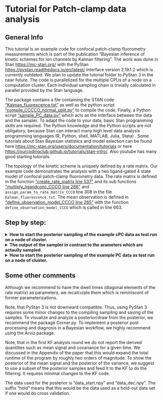 # Tutorial for Patch-clamp data analysis
## General Info


This tutorial is an example code for confocal patch-clamp fluorometry measurements which is part of the publication “Bayesian inference of kinetic schemes for ion channels by Kalman filtering”. The work was done in Stan https://mc-stan.org/ with the PyStan https://pystan.readthedocs.io/en/latest/ interface version 2.19.1.2 which is currently outdated. We plan to update the tutorial folder to PyStan 3 in the near future. The code is parallelized for the multiple CPUs of a node on a computation cluster. Each individual sampling chain is trivially calculated in parallel provided by the Stan language.

The package contains a file containing the STAN code [“Kalman_fluorescence.txt”](Kalman_fluorescence.txt) as well as the python script [“compile_CCCCO_normal_split.py”](compile_CCCCO_normal_split.py) to compile the code. Finally, a Python script [“sample_PC_data.py”](sample_cPCF_KF.py) which acts as the interface between the data and the sampler. To adapt the code to your data, basic Stan programming skills are required. The Python knowledge and the Python scripts are not obligatory, because Stan can interact many high level data analysis programming languages (R, Python, shell, MATLAB, Julia, Stata) . Some tutorials about Stan Bayesian statistics and model selection can be found here https://mc-stan.org/users/documentation/tutorials or here
https://ourcodingclub.github.io/tutorials/stan-intro/. Also youtube has many good starting tutorials.

The topology of the kinetic scheme is uniquely defined by a rate matrix. Our example code demonstrates the analysis with a two ligand-gated 4 state model of confocal patch-clamp fluorometry data. The rate matrix is defined in the function ["create_rate_matrix line 537"](Kalman_fluorescence.txt#L537)  and its sub functions ["multiply_ligandconc_CCCO line 286"](Kalman_fluorescence.txt#L286)  and `assign_param_to_rate_matrix_CCCO` line 308 in the file `Kalman_fluorescence.txt`. 
The mean observation is defined in ["define_observation_model_CCCO line 265"](Kalman_fluorescence.txt#L265) with the function `define_observation_model_CCCO`  which is called in line 663.

## Step by step:


<details>
<summary><b> How to start the posterior sampling of the example cPC data as test run on a node of cluster. </b></summary>
1. One needs to install `Stan` and `PyStan`.

2. One executes `compile_CCCCO_normal_split.py` by prompting
`python3  compile_CCCCO_normal_split.py` into the command line one the computer cluster where the programm is going to be excuted.
That compiles the Stan code `KF.txt` into an executable program `KF_CCCO.pic`.
	 
3. Prompting `python3 sample_cPCF_KF.py 2000` executes a Python program which acts 
as an interface between the data from `data/current8000` and 	    
sampling algorithm `KF_CCCO.pic`. In the folder, data are 4 numpy arrays. The numpy 
array `current8000.npy` has the data of 10 different ligand concentrations with two
ligand jumps from zero to the concentration and back to zero. The numpy array  `Time.npy`
is the time axis of all traces in the  current array. The ligand concentrations are saved 
in `ligand_conc.txt` and `ligand_conc_decay.txt`. 
### Paralized over the CPUs of a node
Additionally, each time trace 
is cutted that activation or deactivation is treated as an individual time trace on an 
individual CPU. We assumed that we only needed 5 patches. So two ligand concentrations 
were measured from one patch. For optimal caluclation efficiency, 10 time traces 
require 20 CPUs (activation and decay). 40 CPU to apply cross validaton times 4 for 
4 independent sample chains.
The function `map_rect` distributes the timetraces data,the parameter samples  and the function
`wrapped_calculate_likelyhood_less_memo` and distributes the claculation task dedined in `wrapped_calculate_likelyhood_less_memo`
to all CPUs.


</details>




<details>
<summary><b> The output of the sampler in contrast to the arameters which are actaully sampled. </b></summary>
4. The output of samples as we used them in the publication.
4.1 The csv file `rate_matrix_params` saves the samples of the posterior of the rate 
matrix. Simply analysing them means that we marginalized all other parameters out. Note
that the dwell times are on a scaled log space 	thus one has to multiply them by a 
scaling factor for the actual log space. 
4.2 The single-channel current samples are saved in an numpy array `i_single.npy`.
4.3 The samples of the variance parameter are saved in the numpy array 	file `measurement_sigma.npy`.
4.4 The samples of the open-channel variance parameter are saved in the numpy array file `open_variance.npy`.
4.5 The samples of the “Ion channels per time trace parameter” are saved in the numpy array file `N_traces.npy`.


</details>

<details>
<summary><b> How to start the posterior sampling of the example PC data as test run on a node of cluster. </b></summary>
Each row of the ligand matrix defines an 
array whose entries are element-wise multiplied to the rates in the function 
`multiply_ligandconc_CCCO`. Ligand-independent rates are multiplied by one and the ligand
depended rates are multiplied with a ligand concentration. Within the script  
“sample_PC_data.py” in the functions “data_slices_beg_new” and 	“data_slices_decay_new” 
the time points of the concentration jumps are defined
	
	
5. To adapt the kinetic scheme one needs to change a few things within KF.txt  which are 
the observation model matrix H and the functions related to the kinetic scheme. Then 
“KF.txt” needs to be recompiled:
5.1. The row vector “conduc_state” needs to  be changed to the desired signal model. It 
represents the matrix H of the 	article which generates the mean signal for a given 
ensemble state. If more than  two conducting classes (non-conducting and conducting) are
modeled, additional single-channel current parameters need to be defined in the parameters block.

	
5.2 The function “multiply_ligandconc_CCCO” needs to be adapted. That function takes the parameters from
the parameters block and computes the rates of the rate matrix. They are then passed to the 
“assign_param_to_rate_matrix_CCCO” function. Note that this example code has four dwell times as parameters and two 
ratios from them the six rates are constructed. We recommend to use a log uniform prior for the 
dwell time and a beta distribution or rather a Dirichlet distribution for the 	probabilities which transition is taken.
5.3 The function “assign_param_to_rate_matrix_CCCO” assigns rates to 	the off diagonal elements. Note that 
a closed first order Markov system requires that each diagonal element is the negative sum of its column. 
That property is enforced in function “assign_diagonal_elements”. Note that this is redundant as we start 
in the 	parameters block with the dwell times as parameters. But we could have chosen a different 
parametrization to begin with. We argue in the paper to use this parametrisation in order to use a 
Jeffreys prior but there a couple of other options.
5.4 The mean observation needs to be changed in line 806
5.5 If the amount of open-channel states with differing open-channel noise variances for each state needs to be calculated,
the function “calc_sigma_and_mean” must be adapted	

</details>

## Some other comments 
Although we recommend to have the dwell times (diagonal elements of the rate matrix) as parameters, we recalculate them which is reminiscent of former parameterizations.

Note, that PyStan 3 is not downward compatible. Thus, using PyStan 3 requires some minor changes to the compiling sampling and saving of the samples. To visualize and analyze a posterior/draw from the posterior, we recommend the package Corner.py. To implement a posterior post processing and diagnosis in a Bayesian workflow, we highly recommend using the Arviz package.

Note, that in the first KF analysis round we do not report the derived quantities such as mean signal and covariance for a given time. We discussed in the Appendix of the paper that this would expand the total runtime of the program by roughly two orders of magnitude. To show the posterior of the mean signal and the posterior of the variance, we suggest to use a subset of the posterior samples and feed it to the KF to do the filtering. It requires minimal changes to the KF code.

The data used for the posterior is “data_start.npy” and “data_dec.npy”. The suffix “hold” means that this would be the data used as a hold-out data set if one would do cross validation.
